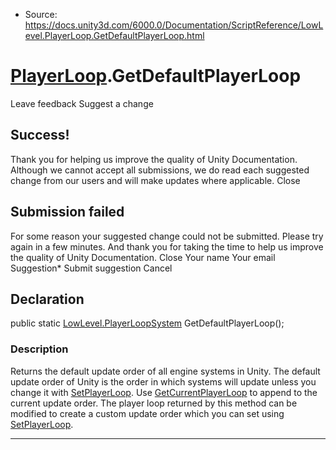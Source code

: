 * Source: https://docs.unity3d.com/6000.0/Documentation/ScriptReference/LowLevel.PlayerLoop.GetDefaultPlayerLoop.html

#  [PlayerLoop](https://docs.unity3d.com/6000.0/Documentation/ScriptReference/LowLevel.PlayerLoop.html).GetDefaultPlayerLoop
Leave feedback
Suggest a change
## Success!
Thank you for helping us improve the quality of Unity Documentation. Although we cannot accept all submissions, we do read each suggested change from our users and will make updates where applicable.
Close
## Submission failed
For some reason your suggested change could not be submitted. Please <a>try again</a> in a few minutes. And thank you for taking the time to help us improve the quality of Unity Documentation.
Close
Your name Your email Suggestion* Submit suggestion
Cancel
## Declaration
public static [LowLevel.PlayerLoopSystem](https://docs.unity3d.com/6000.0/Documentation/ScriptReference/LowLevel.PlayerLoopSystem.html) GetDefaultPlayerLoop(); 
### Description
Returns the default update order of all engine systems in Unity.
The default update order of Unity is the order in which systems will update unless you change it with [SetPlayerLoop](https://docs.unity3d.com/6000.0/Documentation/ScriptReference/LowLevel.PlayerLoop.SetPlayerLoop.html). Use [GetCurrentPlayerLoop](https://docs.unity3d.com/6000.0/Documentation/ScriptReference/LowLevel.PlayerLoop.GetCurrentPlayerLoop.html) to append to the current update order. The player loop returned by this method can be modified to create a custom update order which you can set using [SetPlayerLoop](https://docs.unity3d.com/6000.0/Documentation/ScriptReference/LowLevel.PlayerLoop.SetPlayerLoop.html).
* * *
